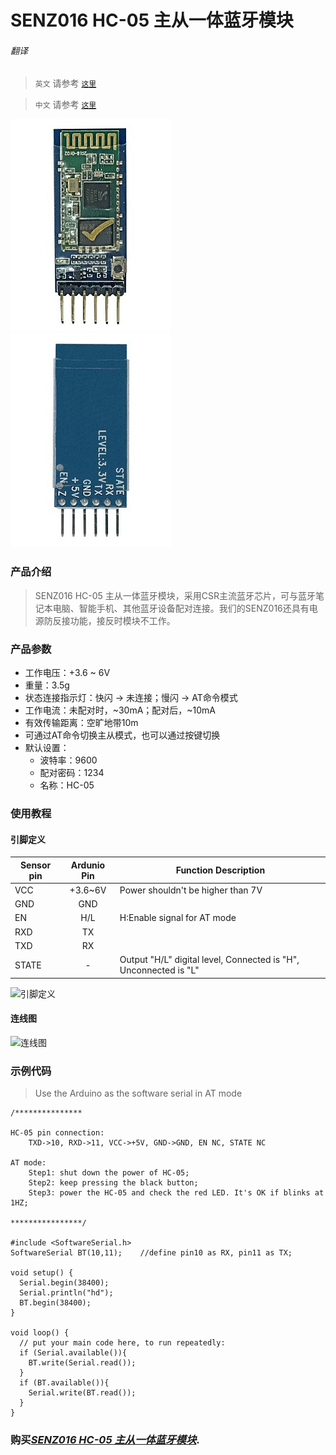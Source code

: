 # SENZ016 HC-05 主从一体蓝牙模块

###### 翻译

> `英文` 请参考 [`这里`](https://github.com/FizzyStudio/SENZ016-HC-05-Bluetooth-Module-Master-Slave/blob/master/README.md)

> `中文` 请参考 [`这里`](https://github.com/FizzyStudio/SENZ016-HC-05-Bluetooth-Module-Master-Slave/blob/master/README_CN.md)

![](https://github.com/FizzyStudio/SENZ016-HC-05-Bluetooth-Module-Master-Slave/blob/master/pic/SENZ016_Front.jpg "SENZ016_Front")
![](https://github.com/FizzyStudio/SENZ016-HC-05-Bluetooth-Module-Master-Slave/blob/master/pic/SENZ016_Back.jpg "SENZ016_Back")
 

### 产品介绍

> SENZ016 HC-05 主从一体蓝牙模块，采用CSR主流蓝牙芯片，可与蓝牙笔记本电脑、智能手机、其他蓝牙设备配对连接。我们的SENZ016还具有电源防反接功能，接反时模块不工作。


### 产品参数

- 工作电压：+3.6 ~ 6V
- 重量：3.5g
- 状态连接指示灯：快闪 -> 未连接；慢闪 -> AT命令模式
- 工作电流：未配对时，~30mA；配对后，~10mA
- 有效传输距离：空旷地带10m
- 可通过AT命令切换主从模式，也可以通过按键切换
- 默认设置：
	- 波特率：9600
	- 配对密码：1234
	- 名称：HC-05


### 使用教程

#### 引脚定义

|Sensor pin|Ardunio Pin|Function Description|
|-|:-:|-|
|VCC|+3.6~6V|Power shouldn't be higher than 7V|
|GND|GND||
|EN|H/L|H:Enable signal for AT mode|
|RXD|TX||
|TXD|RX||
|STATE|-|Output "H/L" digital level, Connected is "H", Unconnected is "L"|

![](https://github.com/FizzyStudio/SENZ016-HC-05-Bluetooth-Module-Master-Slave/blob/master/pic/SENZ016_pin.jpg "引脚定义") 


#### 连线图

![](https://github.com/FizzyStudio/SENZ016-HC-05-Bluetooth-Module-Master-Slave/blob/master/pic/SENZ016_connect.png "连线图") 


### 示例代码

> Use the Arduino as the software serial in AT mode

	/***************
	
	HC-05 pin connection:
		TXD->10, RXD->11, VCC->+5V, GND->GND, EN NC, STATE NC

	AT mode:
		Step1: shut down the power of HC-05;
		Step2: keep pressing the black button;
		Step3: power the HC-05 and check the red LED. It's OK if blinks at 1HZ;

	****************/

	#include <SoftwareSerial.h>
	SoftwareSerial BT(10,11);    //define pin10 as RX, pin11 as TX; 

	void setup() {
	  Serial.begin(38400);
	  Serial.println("hd");
	  BT.begin(38400);
	}

	void loop() {
	  // put your main code here, to run repeatedly:
	  if (Serial.available()){
	    BT.write(Serial.read());
	  }
	  if (BT.available()){
	    Serial.write(BT.read());
	  }
	}


### 购买[*SENZ016 HC-05 主从一体蓝牙模块*](https://www.ebay.com/itm/263792837224?ssPageName=STRK:MESELX:IT&_trksid=p3984.m1558.l2649).
